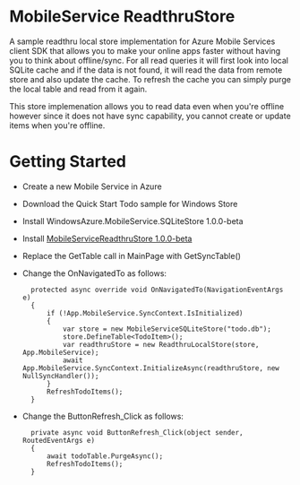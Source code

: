 MobileService ReadthruStore
===========================

A sample readthru local store implementation for Azure Mobile Services client SDK that allows you to make your online apps faster without having you to think about offline/sync. For all read queries it will first look into local SQLite cache and if the data is not found, it will read the data from remote store and also update the cache. To refresh the cache you can simply purge the local table and read from it again.

This store implemenation allows you to read data even when you're offline however since it does not have sync capability, you cannot create or update items when you're offline.

Getting Started
===============

* Create a new Mobile Service in Azure
* Download the Quick Start Todo sample for Windows Store
* Install WindowsAzure.MobileService.SQLiteStore 1.0.0-beta
* Install [MobileServiceReadthruStore 1.0.0-beta](https://www.nuget.org/packages/MobileServiceReadthruStore)
* Replace the GetTable<TodoItem> call in MainPage with GetSyncTable<TodoItem>()
* Change the OnNavigatedTo as follows:

        protected async override void OnNavigatedTo(NavigationEventArgs e)
        {
            if (!App.MobileService.SyncContext.IsInitialized)
            {
                var store = new MobileServiceSQLiteStore("todo.db");
                store.DefineTable<TodoItem>();
                var readthruStore = new ReadthruLocalStore(store, App.MobileService);
                await App.MobileService.SyncContext.InitializeAsync(readthruStore, new NullSyncHandler());
            }
            RefreshTodoItems();
        }
        
* Change the ButtonRefresh_Click as follows:

        private async void ButtonRefresh_Click(object sender, RoutedEventArgs e)
        {
            await todoTable.PurgeAsync();
            RefreshTodoItems();
        }
